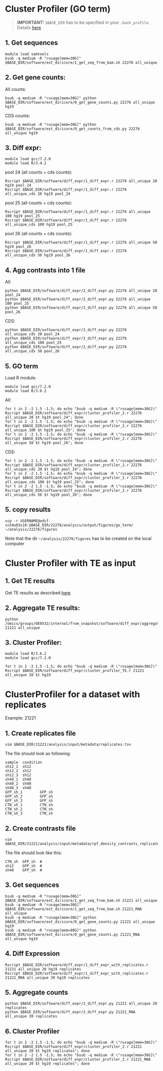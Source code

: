 # Cluster Profiler (GO term)

> **_IMPORTANT:_** `$BASE_DIR` has to be specified in your `.bash_profile`. Details [here](docs/0_before_you_start.md)



## 1. Get sequences

```
module load samtools
bsub -q medium -R "rusage[mem=30G]" $BASE_DIR/software/ext_diricore/1_get_seq_from_bam.sh 22276 all_unique
```

## 2. Get gene counts:

All counts: 

```
bsub -q medium -R "rusage[mem=30G]" python $BASE_DIR/software/ext_diricore/0_get_gene_counts.py 22276 all_unique hg19
```

CDS counts: 

```
bsub -q medium -R "rusage[mem=30G]" python $BASE_DIR/software/ext_diricore/0_get_counts_from_cds.py 22276 all_unique hg19
```

## 3. Diff expr:

```
module load gcc/7.2.0
module load R/3.4.2
```

pool 24 (all counts + cds counts): 

```
Rscript $BASE_DIR/software/diff_expr/1_diff_expr.r 22276 all_unique 20 hg19 pool_24
Rscript $BASE_DIR/software/diff_expr/1_diff_expr.r 22276 all_unique_cds 20 hg19 pool_24
```

pool 25 (all counts + cds counts): 

```
Rscript $BASE_DIR/software/diff_expr/1_diff_expr.r 22276 all_unique 100 hg19 pool_25
Rscript $BASE_DIR/software/diff_expr/1_diff_expr.r 22276 all_unique_cds 100 hg19 pool_25
```

pool 26 (all counts + cds counts): 

```
Rscript $BASE_DIR/software/diff_expr/1_diff_expr.r 22276 all_unique 50 hg19 pool_26
Rscript $BASE_DIR/software/diff_expr/1_diff_expr.r 22276 all_unique_cds 50 hg19 pool_26
```

## 4. Agg contrasts into 1 file

All:

```
python $BASE_DIR/software/diff_expr/2_diff_expr.py 22276 all_unique 20 pool_24
python $BASE_DIR/software/diff_expr/2_diff_expr.py 22276 all_unique 100 pool_25
python $BASE_DIR/software/diff_expr/2_diff_expr.py 22276 all_unique 50 pool_26
```

CDS:

```
python $BASE_DIR/software/diff_expr/2_diff_expr.py 22276 all_unique_cds 20 pool_24
python $BASE_DIR/software/diff_expr/2_diff_expr.py 22276 all_unique_cds 100 pool_25
python $BASE_DIR/software/diff_expr/2_diff_expr.py 22276 all_unique_cds 50 pool_26
```


## 5. GO term

Load R module:

```
module load gcc/7.2.0
module load R/3.6.2
```

All:

```
for t in 2 -2 1.5 -1.5; do echo "bsub -q medium -R \"rusage[mem=30G]\" Rscript $BASE_DIR/software/diff_expr/cluster_profiler_2.r 22276 all_unique 20 $t hg19 pool_24"; done
for t in 2 -2 1.5 -1.5; do echo "bsub -q medium -R \"rusage[mem=30G]\" Rscript $BASE_DIR/software/diff_expr/cluster_profiler_2.r 22276 all_unique 100 $t hg19 pool_25"; done
for t in 2 -2 1.5 -1.5; do echo "bsub -q medium -R \"rusage[mem=30G]\" Rscript $BASE_DIR/software/diff_expr/cluster_profiler_2.r 22276 all_unique 50 $t hg19 pool_26"; done
```

CDS:

```
for t in 2 -2 1.5 -1.5; do echo "bsub -q medium -R \"rusage[mem=30G]\" Rscript $BASE_DIR/software/diff_expr/cluster_profiler_2.r 22276 all_unique_cds 20 $t hg19 pool_24"; done
for t in 2 -2 1.5 -1.5; do echo "bsub -q medium -R \"rusage[mem=30G]\" Rscript $BASE_DIR/software/diff_expr/cluster_profiler_2.r 22276 all_unique_cds 100 $t hg19 pool_25"; done
for t in 2 -2 1.5 -1.5; do echo "bsub -q medium -R \"rusage[mem=30G]\" Rscript $BASE_DIR/software/diff_expr/cluster_profiler_2.r 22276 all_unique_cds 50 $t hg19 pool_26"; done
```

## 5. copy results 

```
scp -r USERNAME@odcf-cn34u03s10:$BASE_DIR/22276/analysis/output/figures/go_term/ ~/analysis/22276/figures
```

Note that the dir `~/analysis/22276/figures` has to be created on the local computer



# Cluster Profiler with TE as input

## 1. Get TE results

Get TE results as described [here](docs/10_ribodiff.md)

## 2. Aggregate TE results:

```
python /omics/groups/OE0532/internal/from_snapshot/software/diff_expr/aggregate_TE_results.py 21221 all_unique
```

## 3. Cluster Profiler:

```
module load R/3.6.2
module load gcc/7.2.0

for t in 2 -2 1.5 -1.5; do echo "bsub -q medium -R \"rusage[mem=30G]\" Rscript $BASE_DIR/software/diff_expr/cluster_profiler_TE.r 21221 all_unique 20 $t hg19
```

# ClusterProfiler for a dataset with replicates

Example: 21221

## 1. Create replicates file

```
vim $BASE_DIR/21221/analysis/input/metadata/replicates.tsv
```

The file should look as following:

```
sample  condition
sh12_1  sh12
sh12_2  sh12
sh12_3  sh12
sh40_1  sh40
sh40_2  sh40
sh40_3  sh40
GFP_sh_1        GFP_sh
GFP_sh_2        GFP_sh
GFP_sh_3        GFP_sh
CTN_sh_1        CTN_sh
CTN_sh_2        CTN_sh
CTN_sh_3        CTN_sh
```

## 2. Create contrasts file

```
vim $BASE_DIR/21221/analysis/input/metadata/rpf_density_contrasts_replicates.tsv
```

The file should look like this:

```
CTN_sh  GFP_sh  #
sh12    GFP_sh  #
sh40    GFP_sh  #
```

## 3. Get sequences

```
bsub -q medium -R "rusage[mem=30G]" $BASE_DIR/software/ext_diricore/1_get_seq_from_bam.sh 21221 all_unique
bsub -q medium -R "rusage[mem=30G]" $BASE_DIR/software/ext_diricore/1_get_seq_from_bam.sh 21221_RNA all_unique
bsub -q medium -R "rusage[mem=30G]" python $BASE_DIR/software/ext_diricore/0_get_gene_counts.py 21221 all_unique hg19
bsub -q medium -R "rusage[mem=80G]" python $BASE_DIR/software/ext_diricore/0_get_gene_counts.py 21221_RNA all_unique hg19

```

## 4. Diff Expression


```
Rscript $BASE_DIR/software/diff_expr/1_diff_expr_with_replicates.r 21221 all_unique 20 hg19 replicates
Rscript $BASE_DIR/software/diff_expr/1_diff_expr_with_replicates.r 21221_RNA all_unique 20 hg19 replicates
```

## 5. Aggregate counts

```
python $BASE_DIR/software/diff_expr/2_diff_expr.py 21221 all_unique 20 replicates
python $BASE_DIR/software/diff_expr/2_diff_expr.py 21221_RNA all_unique 20 replicates
```

## 6. Cluster Profiler

```
for t in 2 -2 1.5 -1.5; do echo "bsub -q medium -R \"rusage[mem=30G]\" Rscript $BASE_DIR/software/diff_expr/cluster_profiler_2.r 21221 all_unique 20 $t hg19 replicates"; done
for t in 2 -2 1.5 -1.5; do echo "bsub -q medium -R \"rusage[mem=30G]\" Rscript $BASE_DIR/software/diff_expr/cluster_profiler_2.r 21221_RNA all_unique 20 $t hg19 replicates"; done
```

